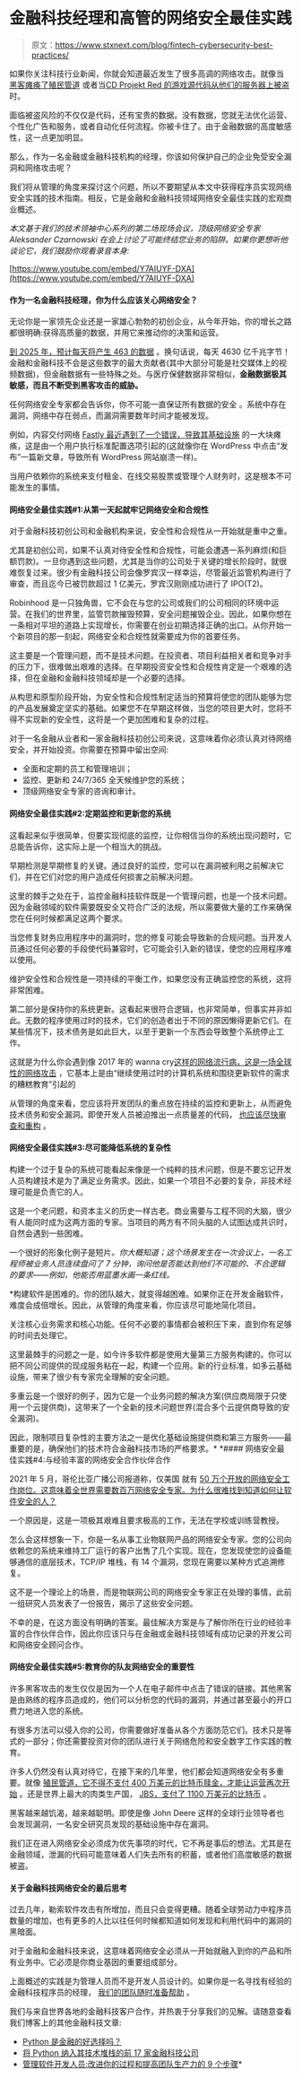 # 金融科技经理和高管的网络安全最佳实践

> 原文：<https://www.stxnext.com/blog/fintech-cybersecurity-best-practices/>

 如果你关注科技行业新闻，你就会知道最近发生了很多高调的网络攻击。就像当 [黑客瘫痪了殖民管道](https://www.bbc.com/news/technology-57063636) 或者当[CD Projekt Red 的游戏源代码从他们的服务器上被盗](https://kotaku.com/cd-projekt-red-confess-hack-severity-while-everyones-di-1847074826) 时。

面临被盗风险的不仅仅是代码，还有宝贵的数据。没有数据，您就无法优化运营、个性化广告和服务，或者自动化任何流程。你被卡住了。由于金融数据的高度敏感性，这一点更加明显。

那么，作为一名金融或金融科技机构的经理，你该如何保护自己的企业免受安全漏洞和网络攻击呢？

我们将从管理的角度来探讨这个问题，所以不要期望从本文中获得程序员实现网络安全实践的技术指南。相反，它是金融和金融科技领域网络安全最佳实践的宏观商业概述。

*本文基于我们的技术领袖中心系列的第二场现场会议，顶级网络安全专家 Aleksander Czarnowski 在会上讨论了可能终结您业务的陷阱。如果你更想听他谈论它，我们鼓励你观看录音本身:*

[https://www.youtube.com/embed/Y7AIUYF-DXA](https://www.youtube.com/embed/Y7AIUYF-DXA) 

#### 作为一名金融科技经理，你为什么应该关心网络安全？

无论你是一家领先企业还是一家雄心勃勃的初创企业，从今年开始，你的增长之路都很明确:获得高质量的数据，并用它来推动你的决策和运营。

[到 2025 年，预计每天将产生 463 的数据](https://www.weforum.org/agenda/2019/04/how-much-data-is-generated-each-day-cf4bddf29f/) 。换句话说，每天 4630 亿千兆字节！金融和金融科技不会是这些数字的最大贡献者(其中大部分可能是社交媒体上的视频数据)，但金融数据有一些特殊之处。与医疗保健数据非常相似，**金融数据极其敏感，而且不断受到黑客攻击的威胁。**

任何网络安全专家都会告诉你，你不可能一直保证所有数据的安全 。系统中存在漏洞，网络中存在弱点，而漏洞需要数年时间才能被发现。

例如，内容交付网络 [Fastly 最近遇到了一个错误，导致其基础设施](https://www.fastly.com/blog/summary-of-june-8-outage) 的一大块瘫痪，这是由一个用户执行标准配置选项引起的(这就像你在 WordPress 中点击“发布”一篇新文章，导致所有 WordPress 网站崩溃一样)。

当用户依赖你的系统来支付租金、在线交易股票或管理个人财务时，这是根本不可能发生的事情。

#### 网络安全最佳实践#1:从第一天起就牢记网络安全和合规性

对于金融科技初创公司和金融机构来说，安全性和合规性从一开始就是重中之重。

尤其是初创公司，如果不认真对待安全性和合规性，可能会遭遇一系列麻烦(和巨额罚款)。一旦你遇到这些问题，尤其是当你的公司处于关键的增长阶段时，就很难恢复过来。很少有金融科技公司会像罗宾汉一样幸运，尽管最近监管机构进行了审查，而且迄今已被罚款超过 1 亿美元，罗宾汉刚刚成功进行了 IPO(T2)。

Robinhood 是一只独角兽，它不会在与您的公司或我们的公司相同的环境中运营。在我们的世界里，监管罚款摧毁预算，安全问题摧毁企业。因此，如果你想在一条相对平坦的道路上实现增长，你需要在创业初期选择正确的出口。从你开始一个新项目的那一刻起，网络安全和合规性就需要成为你的首要任务。

这主要是一个管理问题，而不是技术问题。在投资者、项目利益相关者和竞争对手的压力下，很难做出艰难的选择。在早期投资安全性和合规性肯定是一个艰难的选择，但在金融和金融科技领域却是一个必要的选择。

从构思和原型阶段开始，为安全性和合规性制定适当的预算将使您的团队能够为您的产品发展奠定坚实的基础。如果您不在早期这样做，当您的项目更大时，您将不得不实现新的安全性，这将是一个更加困难和复杂的过程。

对于一名金融从业者和一家金融科技初创公司来说，这意味着你必须认真对待网络安全，并开始投资。你需要在预算中留出空间:

*   全面和定期的员工和管理培训；
*   监控、更新和 24/7/365 全天候维护您的系统；
*   顶级网络安全专家的咨询和审计。

#### 网络安全最佳实践#2:定期监控和更新您的系统

这看起来似乎很简单，但要实现彻底的监控，让你相信当你的系统出现问题时，它总能告诉你，这实际上是一个相当大的挑战。

早期检测是早期修复的关键。通过良好的监控，您可以在漏洞被利用之前解决它们，并在它们对您的用户造成任何损害之前解决问题。

这里的棘手之处在于，监控金融科技软件既是一个管理问题，也是一个技术问题。因为金融领域的软件需要既安全又符合广泛的法规，所以需要做大量的工作来确保您在任何时候都满足这两个要求。

当您修复财务应用程序中的漏洞时，您的修复可能会导致新的合规问题。当开发人员通过任何必要的手段使代码兼容时，它可能会引入新的错误，使您的应用程序难以使用。

维护安全性和合规性是一项持续的平衡工作，如果您没有正确监控您的系统，这将非常困难。

第二部分是保持你的系统更新。这看起来很符合逻辑，也非常简单，但事实并非如此。无数的程序使用过时的技术，它们的创造者出于不同的原因懒得更新它们。在某些情况下，技术债务是如此巨大，以至于更新一个东西会导致整个系统停止工作。

这就是为什么你会遇到像 2017 年的 wanna cry[这样的网络流行病，这是一场全球性的网络攻击](https://www.kaspersky.com/resource-center/threats/ransomware-wannacry) ，它基本上是由“继续使用过时的计算机系统和围绕更新软件的需求的糟糕教育”引起的

从管理的角度来看，您应该将开发团队的重点放在持续的监控和更新上，从而避免技术债务和安全漏洞。即使开发人员被迫推出一点质量差的代码， [也应该尽快审查和重构](/blog/code-review/) 。

#### 网络安全最佳实践#3:尽可能降低系统的复杂性

构建一个过于复杂的系统可能看起来像是一个纯粹的技术问题，但是不要忘记开发人员构建技术是为了满足业务需求。因此，如果一个项目不必要的复杂，非技术经理可能是负责它的人。

这是一个老问题，和资本主义的历史一样古老。商业需要与工程不同的大脑，很少有人能同时成为这两方面的专家。当项目的两方有不同头脑的人试图达成共识时，自然会遇到一些困难。

一个很好的形象化例子是短片[](https://www.youtube.com/watch?v=BKorP55Aqvg)*。你大概知道；这个场景发生在一次会议上，一名工程师被业务人员连续盘问了 7 分钟，询问他是否能达到他们不可能的、不合逻辑的要求——例如，他能否用蓝墨水画一条红线。*

 *构建软件是困难的。你的团队越大，就变得越困难。如果你正在开发金融软件，难度会成倍增长。因此，从管理的角度来看，你应该尽可能地简化项目。

关注核心业务需求和核心功能。任何不必要的事情都会被积压下来，直到你有足够的时间去处理它。

这里最棘手的问题之一是，如今许多软件都是使用大量第三方服务构建的。你可以把不同公司提供的现成服务粘在一起，构建一个应用。新的行业标准，如多云基础设施，带来了很少有专家完全理解的安全问题[](https://www.tripwire.com/state-of-security/security-data-protection/cloud/infosec-pros-multi-cloud-environments-security-challenges-survey/)。

多重云是一个很好的例子，因为它是一个业务问题的解决方案(供应商局限于只使用一个云提供商)，这带来了一个全新的技术问题世界(混合多个云提供商导致的安全漏洞)。

因此，限制项目复杂性的主要方法之一是优化基础设施提供商和第三方服务——最重要的是，确保他们的技术符合金融科技市场的严格要求。*  *#### 网络安全最佳实践#4:与经验丰富的网络安全合作伙伴合作

2021 年 5 月，哥伦比亚广播公司报道称，仅美国 就有 [50 万个开放的网络安全工作岗位。这意味着全世界需要数百万网络安全专家。为什么很难找到知道如何让软件安全的人？](https://www.cbsnews.com/news/cybersecurity-job-openings-united-states/)

一个原因是，这是一项极其艰难且要求极高的工作，无法在学校或训练营教授。

怎么会这样想象一下，你是一名从事工业物联网产品的网络安全专家。您的公司向依赖您的系统来维持工厂运行的客户出售了几个实现。现在，您发现使您的设备能够通信的底层技术，TCP/IP 堆栈，有 14 个漏洞，您现在需要以某种方式追溯修复。

这不是一个理论上的场景，而是物联网公司的网络安全专家正在处理的事情[](https://www.csoonline.com/article/3627595/serious-flaws-in-widespread-embedded-tcp-ip-stack-endanger-industrial-control-devices.html)，此前一组研究人员发表了一份报告，揭示了这些安全问题。

不幸的是，在这方面没有明确的答案。最佳解决方案是与了解你所在行业的经验丰富的合作伙伴合作，因此你应该只与在金融或金融科技领域有成功记录的开发公司和网络安全顾问合作。

#### 网络安全最佳实践#5:教育你的队友网络安全的重要性

许多黑客攻击的发生仅仅是因为一个人在电子邮件中点击了错误的链接。其他黑客是由熟练的程序员造成的，他们可以分析您的代码的漏洞，并通过甚至最小的开口费力地进入您的系统。

有很多方法可以侵入你的公司，你需要做好准备从各个方面防范它们。技术只是等式的一部分；你还需要投资对你的团队进行关于网络危险和安全数字工作实践的教育。

许多人仍然没有认真对待它，在接下来的几年里，他们都会知道网络安全有多重要。就像 [殖民管道，它不得不支付 400 万美元的比特币赎金，才能让运营再次开始](https://www.theguardian.com/technology/2021/jun/14/age-of-the-cyber-attack-us-digital-destabilization) 。还是世界上最大的肉类生产国， [JBS，支付了 1100 万美元的比特币](https://www.theguardian.com/business/2021/jun/10/worlds-biggest-meat-producer-jbs-pays-11m-cybercrime-ransom) 。

黑客越来越饥渴，越来越聪明。即使是像 John Deere 这样的全球行业领导者也会发现漏洞，一名安全研究员发现[](https://sick.codes/leaky-john-deere-apis-serious-food-supply-chain-vulnerabilities-discovered-by-sick-codes-kevin-kenney-willie-cade/)的基础设施中存在漏洞。

我们正在进入网络安全必须成为优先事项的时代，它不再是事后的想法。尤其是在金融领域，泄漏的代码可能意味着人们失去所有的积蓄，或者他们高度敏感的数据被盗。

#### 关于金融科技网络安全的最后思考

过去几年，勒索软件攻击有所增加，而且只会变得更糟。随着全球劳动力中程序员数量的增加，也有更多的人比以往任何时候都知道如何发现和利用代码中的漏洞的黑暗面。

对于金融和金融科技来说，这意味着网络安全必须从一开始就融入到你的产品和所有业务中。它必须是你商业基因的重要组成部分。

上面概述的实践是为管理人员而不是开发人员设计的。如果你是一名寻找有经验的金融科技程序员的经理， [我们的团队随时准备帮助](/hire-us) 。

我们与来自世界各地的金融科技客户[](/services/fintech-development/)合作，并热衷于分享我们的见解。请随意查看我们博客上的其他金融科技文章:

*   [Python 是金融的好选择吗？](/blog/is-python-a-good-choice-for-finance)
*   [将 Python 纳入其技术堆栈的前 17 家金融科技公司](/blog/top-15-fintech-companies-include-python-their-tech-stack/)
*   [管理软件开发人员:改进你的过程和提高团队生产力的 9 个步骤](/blog/managing-software-developers/)*